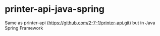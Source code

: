 # printer-api-java-spring
Same as printer-api (https://github.com/2-7-1/printer-api.git) but in Java Spring Framework